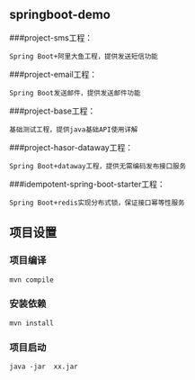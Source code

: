 ## springboot-demo
###project-sms工程：
```
Spring Boot+阿里大鱼工程，提供发送短信功能 
```
###project-email工程：
```
Spring Boot发送邮件，提供发送邮件功能 
```
###project-base工程：
```
基础测试工程，提供java基础API使用详解 
```
###project-hasor-dataway工程：
```
Spring Boot+dataway工程，提供无需编码发布接口服务 
```
###idempotent-spring-boot-starter工程：
```
Spring Boot+redis实现分布式锁，保证接口幂等性服务 
```
## 项目设置
### 项目编译
```
mvn compile
```
 
 
### 安装依赖

```
mvn install
```

### 项目启动
```
java -jar  xx.jar
```